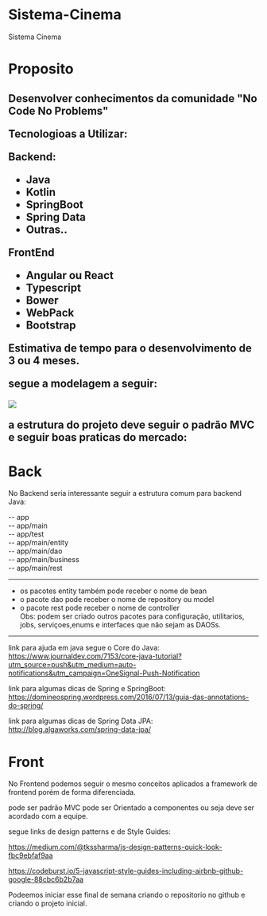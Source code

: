 # Sistema-Cinema
Sistema Cinema

# Proposito

<h2> Desenvolver conhecimentos da comunidade "No Code No Problems"

Tecnologioas a Utilizar:

Backend:
- Java
- Kotlin
- SpringBoot
- Spring Data
- Outras..

FrontEnd 
- Angular ou React
- Typescript
- Bower
- WebPack
- Bootstrap

Estimativa de tempo para o desenvolvimento de 3 ou 4 meses.

segue a modelagem a seguir: 

<p >
  <img  src="http://www.galirows.com.br/meublog/wp-content/uploads/2011/07/cinema.png">
</p>

a estrutura do projeto deve seguir o padrão MVC e seguir boas praticas do mercado:

# Back

No Backend seria interessante seguir a estrutura comum para backend Java:
 
 -- app <br>
 -- app/main <br>
 -- app/test <br>
 -- app/main/entity <br>
 -- app/main/dao <br>
 -- app/main/business <br>
 -- app/main/rest <br>
 
 ----------------------------------------------------
 * os pacotes entity também pode receber o nome de bean <br>
 * o pacote dao pode receber o nome de repository ou model <br>
 * o pacote rest pode receber o nome de controller <br>
 Obs:  podem ser criado outros pacotes para configuração, utilitarios, jobs, serviçoes,enums e interfaces que não sejam as DAOSs.
 ----------------------------------------------------
 
 
 link para ajuda em java segue o Core do Java: https://www.journaldev.com/7153/core-java-tutorial?utm_source=push&utm_medium=auto-notifications&utm_campaign=OneSignal-Push-Notification
 
 link para algumas dicas de Spring e SpringBoot: https://domineospring.wordpress.com/2016/07/13/guia-das-annotations-do-spring/
 
 link para algumas dicas de Spring Data JPA: http://blog.algaworks.com/spring-data-jpa/
 
 
 # Front
 
 No Frontend podemos seguir o mesmo conceitos aplicados a framework de frontend porém de forma diferenciada.
 
 pode ser padrão MVC pode ser Orientado a componentes ou seja deve ser acordado com a equipe.
 
 segue links de design patterns e de Style Guides:
 
 https://medium.com/@tkssharma/js-design-patterns-quick-look-fbc9ebfaf9aa
 
 https://codeburst.io/5-javascript-style-guides-including-airbnb-github-google-88cbc6b2b7aa
 
 Podeemos iniciar esse final de semana criando o repositorio no github e criando o projeto inicial.
 
 
 


